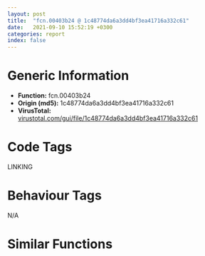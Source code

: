 ```yaml
---
layout: post
title:  "fcn.00403b24 @ 1c48774da6a3dd4bf3ea41716a332c61"
date:   2021-09-10 15:52:19 +0300
categories: report
index: false
---
```


# Generic Information
- **Function:** fcn.00403b24
- **Origin (md5):** 1c48774da6a3dd4bf3ea41716a332c61
- **VirusTotal:** [virustotal.com/gui/file/1c48774da6a3dd4bf3ea41716a332c61][virustotal_ref]

# Code Tags
<span class="tag" id="LINKING">LINKING</span>


# Behaviour Tags
<span class="bhv-tag" id="na">N/A</span>

# Similar Functions
<script type="text/javascript" src="https://www.gstatic.com/charts/loader.js"></script>
<script type="text/javascript">

    google.charts.load('current', {'packages':['corechart']});
    google.charts.setOnLoadCallback(drawChart);

    function drawChart() {
    var data = new google.visualization.DataTable();
        data.addColumn('number', 'X');
        data.addColumn('number', 'Y');
        data.addColumn({type: 'string', role: 'tooltip', 'p': {'html': true}});
        data.addColumn({'type': 'string', 'role': 'style'});
        
        data.addRows([
    [-44.215919494628906, 89.20667266845703, '<b><a href="/report/fcn.00403b24@1c48774da6a3dd4bf3ea41716a332c61">fcn.00403b24</a><br>@1c48774da6a3dd4bf3ea41716a332c61</b><br>push ebx<br>xor ebx, ebx<br>cmp dword[0xb0845c], ebx<br>push esi<br>push edi<br>jne 0x403b73<br>push str.user32.dll<br>call dword[sym.imp.KERNEL32.dll_LoadLibraryA]<br>mov edi, eax<br>cmp edi, ebx<br>je 0x403ba9<br>mov esi, dword[sym.imp.KERNEL32.dll_GetProcAddress]<br>push str.MessageBoxA<br>push edi<br>call esi<br>test eax, eax<br>mov dword[0xb0845c], eax<br>je 0x403ba9<br>push str.GetActiveWindow<br>push edi<br>call esi<br>push str.GetLastActivePopup<br>push edi<br>mov dword[0xb08460], eax<br>call esi<br>mov dword[0xb08464], eax<br>mov eax, dword[0xb08460]<br>test eax, eax<br>je 0x403b92<br>call eax<br>mov ebx, eax<br>test ebx, ebx<br>je 0x403b92<br>mov eax, dword[0xb08464]<br>test eax, eax<br>je 0x403b92<br>push ebx<br>call eax<br>mov ebx, eax<br>push dword[esp+0x18]<br>push dword[esp+0x18]<br>push dword[esp+0x18]<br>push ebx<br>call dword[0xb0845c]<br>pop edi<br>pop esi<br>pop ebx<br>ret <br>xor eax, eax<br>jmp 0x403ba5<br><eoc> ', 'point { fill-color: #e0440e; }'],
[-169.5325927734375, 91.07605743408203, '<b><a href="/report/fcn.00409527@a2475448bf4050c1583e1970984a4d00">fcn.00409527</a><br>@a2475448bf4050c1583e1970984a4d00</b><br>push ebx<br>xor ebx, ebx<br>cmp dword[0x418894], ebx<br>push esi<br>push edi<br>jne 0x409576<br>push str.user32.dll<br>call dword[sym.imp.KERNEL32.dll_LoadLibraryA]<br>mov edi, eax<br>cmp edi, ebx<br>je 0x4095ac<br>mov esi, dword[sym.imp.KERNEL32.dll_GetProcAddress]<br>push str.MessageBoxA<br>push edi<br>call esi<br>test eax, eax<br>mov dword[0x418894], eax<br>je 0x4095ac<br>push str.GetActiveWindow<br>push edi<br>call esi<br>push str.GetLastActivePopup<br>push edi<br>mov dword[0x418898], eax<br>call esi<br>mov dword[0x41889c], eax<br>mov eax, dword[0x418898]<br>test eax, eax<br>je 0x409595<br>call eax<br>mov ebx, eax<br>test ebx, ebx<br>je 0x409595<br>mov eax, dword[0x41889c]<br>test eax, eax<br>je 0x409595<br>push ebx<br>call eax<br>mov ebx, eax<br>push dword[esp+0x18]<br>push dword[esp+0x18]<br>push dword[esp+0x18]<br>push ebx<br>call dword[0x418894]<br>pop edi<br>pop esi<br>pop ebx<br>ret <br>xor eax, eax<br>jmp 0x4095a8<br><eoc> ', 'null'],
[-185.3743133544922, -35.195892333984375, '<b><a href="/report/fcn.00403f74@03566ca6c146fb1f8bfbce50f19cbb41">fcn.00403f74</a><br>@03566ca6c146fb1f8bfbce50f19cbb41</b><br>push ebx<br>xor ebx, ebx<br>cmp dword[0xb3a3c8], ebx<br>push esi<br>push edi<br>jne 0x403fc3<br>push str.user32.dll<br>call dword[sym.imp.KERNEL32.dll_LoadLibraryA]<br>mov edi, eax<br>cmp edi, ebx<br>je 0x403ff9<br>mov esi, dword[sym.imp.KERNEL32.dll_GetProcAddress]<br>push str.MessageBoxA<br>push edi<br>call esi<br>test eax, eax<br>mov dword[0xb3a3c8], eax<br>je 0x403ff9<br>push str.GetActiveWindow<br>push edi<br>call esi<br>push str.GetLastActivePopup<br>push edi<br>mov dword[0xb3a3cc], eax<br>call esi<br>mov dword[0xb3a3d0], eax<br>mov eax, dword[0xb3a3cc]<br>test eax, eax<br>je 0x403fe2<br>call eax<br>mov ebx, eax<br>test ebx, ebx<br>je 0x403fe2<br>mov eax, dword[0xb3a3d0]<br>test eax, eax<br>je 0x403fe2<br>push ebx<br>call eax<br>mov ebx, eax<br>push dword[esp+0x18]<br>push dword[esp+0x18]<br>push dword[esp+0x18]<br>push ebx<br>call dword[0xb3a3c8]<br>pop edi<br>pop esi<br>pop ebx<br>ret <br>xor eax, eax<br>jmp 0x403ff5<br><eoc> ', 'null'],
[-86.5621109008789, 187.56161499023438, '<b><a href="/report/fcn.004ae961@3e981d1767f44f5fe2446a49ffe52f4e">fcn.004ae961</a><br>@3e981d1767f44f5fe2446a49ffe52f4e</b><br>push ebx<br>xor ebx, ebx<br>cmp dword[0x52404c], ebx<br>push esi<br>push edi<br>jne 0x4ae9b0<br>push str.user32.dll<br>call dword[sym.imp.KERNEL32.dll_LoadLibraryA]<br>mov edi, eax<br>cmp edi, ebx<br>je 0x4ae9e6<br>mov esi, dword[sym.imp.KERNEL32.dll_GetProcAddress]<br>push str.MessageBoxA<br>push edi<br>call esi<br>test eax, eax<br>mov dword[0x52404c], eax<br>je 0x4ae9e6<br>push str.GetActiveWindow<br>push edi<br>call esi<br>push str.GetLastActivePopup<br>push edi<br>mov dword[0x524050], eax<br>call esi<br>mov dword[0x524054], eax<br>mov eax, dword[0x524050]<br>test eax, eax<br>je 0x4ae9cf<br>call eax<br>mov ebx, eax<br>test ebx, ebx<br>je 0x4ae9cf<br>mov eax, dword[0x524054]<br>test eax, eax<br>je 0x4ae9cf<br>push ebx<br>call eax<br>mov ebx, eax<br>push dword[esp+0x18]<br>push dword[esp+0x18]<br>push dword[esp+0x18]<br>push ebx<br>call dword[0x52404c]<br>pop edi<br>pop esi<br>pop ebx<br>ret <br>xor eax, eax<br>jmp 0x4ae9e2<br><eoc> ', 'null'],
[41.1800651550293, -2.526474952697754, '<b><a href="/report/fcn.00403f74@96146d48f33d2b81d37cf455f4bd8c4b">fcn.00403f74</a><br>@96146d48f33d2b81d37cf455f4bd8c4b</b><br>push ebx<br>xor ebx, ebx<br>cmp dword[0xb85110], ebx<br>push esi<br>push edi<br>jne 0x403fc3<br>push str.user32.dll<br>call dword[sym.imp.KERNEL32.dll_LoadLibraryA]<br>mov edi, eax<br>cmp edi, ebx<br>je 0x403ff9<br>mov esi, dword[sym.imp.KERNEL32.dll_GetProcAddress]<br>push str.MessageBoxA<br>push edi<br>call esi<br>test eax, eax<br>mov dword[0xb85110], eax<br>je 0x403ff9<br>push str.GetActiveWindow<br>push edi<br>call esi<br>push str.GetLastActivePopup<br>push edi<br>mov dword[0xb85114], eax<br>call esi<br>mov dword[0xb85118], eax<br>mov eax, dword[0xb85114]<br>test eax, eax<br>je 0x403fe2<br>call eax<br>mov ebx, eax<br>test ebx, ebx<br>je 0x403fe2<br>mov eax, dword[0xb85118]<br>test eax, eax<br>je 0x403fe2<br>push ebx<br>call eax<br>mov ebx, eax<br>push dword[esp+0x18]<br>push dword[esp+0x18]<br>push dword[esp+0x18]<br>push ebx<br>call dword[0xb85110]<br>pop edi<br>pop esi<br>pop ebx<br>ret <br>xor eax, eax<br>jmp 0x403ff5<br><eoc> ', 'null'],
[-84.05208587646484, -0.4667339324951172, '<b><a href="/report/fcn.00403fc4@faca7110288761a0f664158c1f6c3986">fcn.00403fc4</a><br>@faca7110288761a0f664158c1f6c3986</b><br>push ebx<br>xor ebx, ebx<br>cmp dword[0xc0f640], ebx<br>push esi<br>push edi<br>jne 0x404013<br>push str.user32.dll<br>call dword[sym.imp.KERNEL32.dll_LoadLibraryA]<br>mov edi, eax<br>cmp edi, ebx<br>je 0x404049<br>mov esi, dword[sym.imp.KERNEL32.dll_GetProcAddress]<br>push str.MessageBoxA<br>push edi<br>call esi<br>test eax, eax<br>mov dword[0xc0f640], eax<br>je 0x404049<br>push str.GetActiveWindow<br>push edi<br>call esi<br>push str.GetLastActivePopup<br>push edi<br>mov dword[0xc0f644], eax<br>call esi<br>mov dword[0xc0f648], eax<br>mov eax, dword[0xc0f644]<br>test eax, eax<br>je 0x404032<br>call eax<br>mov ebx, eax<br>test ebx, ebx<br>je 0x404032<br>mov eax, dword[0xc0f648]<br>test eax, eax<br>je 0x404032<br>push ebx<br>call eax<br>mov ebx, eax<br>push dword[esp+0x18]<br>push dword[esp+0x18]<br>push dword[esp+0x18]<br>push ebx<br>call dword[0xc0f640]<br>pop edi<br>pop esi<br>pop ebx<br>ret <br>xor eax, eax<br>jmp 0x404045<br><eoc> ', 'null'],
[57.15251159667969, 123.7219009399414, '<b><a href="/report/fcn.00407068@d4e56c7d970c209a3a2b3c4b4cc5e586">fcn.00407068</a><br>@d4e56c7d970c209a3a2b3c4b4cc5e586</b><br>push ebx<br>xor ebx, ebx<br>cmp dword[0x935998], ebx<br>push esi<br>push edi<br>jne 0x4070b7<br>push str.user32.dll<br>call dword[sym.imp.KERNEL32.dll_LoadLibraryA]<br>mov edi, eax<br>cmp edi, ebx<br>je 0x4070ed<br>mov esi, dword[sym.imp.KERNEL32.dll_GetProcAddress]<br>push str.MessageBoxA<br>push edi<br>call esi<br>test eax, eax<br>mov dword[0x935998], eax<br>je 0x4070ed<br>push str.GetActiveWindow<br>push edi<br>call esi<br>push str.GetLastActivePopup<br>push edi<br>mov dword[0x93599c], eax<br>call esi<br>mov dword[0x9359a0], eax<br>mov eax, dword[0x93599c]<br>test eax, eax<br>je 0x4070d6<br>call eax<br>mov ebx, eax<br>test ebx, ebx<br>je 0x4070d6<br>mov eax, dword[0x9359a0]<br>test eax, eax<br>je 0x4070d6<br>push ebx<br>call eax<br>mov ebx, eax<br>push dword[esp+0x18]<br>push dword[esp+0x18]<br>push dword[esp+0x18]<br>push ebx<br>call dword[0x935998]<br>pop edi<br>pop esi<br>pop ebx<br>ret <br>xor eax, eax<br>jmp 0x4070e9<br><eoc> ', 'null'],
[-41.895843505859375, -98.9306411743164, '<b><a href="/report/fcn.00403f74@8a08237568bc7b1a4e9813b2af535d73">fcn.00403f74</a><br>@8a08237568bc7b1a4e9813b2af535d73</b><br>push ebx<br>xor ebx, ebx<br>cmp dword[0xc12660], ebx<br>push esi<br>push edi<br>jne 0x403fc3<br>push str.user32.dll<br>call dword[sym.imp.KERNEL32.dll_LoadLibraryA]<br>mov edi, eax<br>cmp edi, ebx<br>je 0x403ff9<br>mov esi, dword[sym.imp.KERNEL32.dll_GetProcAddress]<br>push str.MessageBoxA<br>push edi<br>call esi<br>test eax, eax<br>mov dword[0xc12660], eax<br>je 0x403ff9<br>push str.GetActiveWindow<br>push edi<br>call esi<br>push str.GetLastActivePopup<br>push edi<br>mov dword[0xc12664], eax<br>call esi<br>mov dword[0xc12668], eax<br>mov eax, dword[0xc12664]<br>test eax, eax<br>je 0x403fe2<br>call eax<br>mov ebx, eax<br>test ebx, ebx<br>je 0x403fe2<br>mov eax, dword[0xc12668]<br>test eax, eax<br>je 0x403fe2<br>push ebx<br>call eax<br>mov ebx, eax<br>push dword[esp+0x18]<br>push dword[esp+0x18]<br>push dword[esp+0x18]<br>push ebx<br>call dword[0xc12660]<br>pop edi<br>pop esi<br>pop ebx<br>ret <br>xor eax, eax<br>jmp 0x403ff5<br><eoc> ', 'null'],

        ]);

    var options = {
        title: 'Similarity Plot',
        legend: 'none',
        colors: ['#dedbd9', '#e6693e', '#ec8f6e', '#f3b49f', '#f6c7b6'],
        tooltip: {isHtml: true, trigger: 'both'},
        explorer: {
        actions: ["dragToZoom", "rightClickToReset"],
        },
        chartArea: {
        width: '80%',
        height: '80%'
        },
        width: '100%',
        height: '100%'
    };

    var chart = new google.visualization.ScatterChart(document.getElementById('chart_div'));

    chart.draw(data, options);
    }
    
</script>


<div id="chart_div" style="width: 100%px; height: 100%;"></div>

# Disassembled Code
{% highlight nasm %}

push ebx
xor ebx, ebx
cmp dword[0xb0845c], ebx
push esi
push edi
jne 0x403b73
push str.user32.dll
call dword[sym.imp.KERNEL32.dll_LoadLibraryA]
mov edi, eax
cmp edi, ebx
je 0x403ba9
mov esi, dword[sym.imp.KERNEL32.dll_GetProcAddress]
push str.MessageBoxA
push edi
call esi
test eax, eax
mov dword[0xb0845c], eax
je 0x403ba9
push str.GetActiveWindow
push edi
call esi
push str.GetLastActivePopup
push edi
mov dword[0xb08460], eax
call esi
mov dword[0xb08464], eax
mov eax, dword[0xb08460]
test eax, eax
je 0x403b92
call eax
mov ebx, eax
test ebx, ebx
je 0x403b92
mov eax, dword[0xb08464]
test eax, eax
je 0x403b92
push ebx
call eax
mov ebx, eax
push dword[esp+0x18]
push dword[esp+0x18]
push dword[esp+0x18]
push ebx
call dword[0xb0845c]
pop edi
pop esi
pop ebx
ret
xor eax, eax
jmp 0x403ba5

{% endhighlight %}

[virustotal_ref]: https://www.virustotal.com/gui/file/1c48774da6a3dd4bf3ea41716a332c61